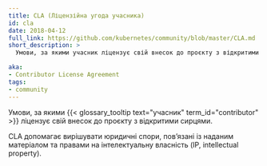 ```yaml
---
title: CLA (Ліцензійна угода учасника)
id: cla
date: 2018-04-12
full_link: https://github.com/kubernetes/community/blob/master/CLA.md
short_description: >
  Умови, за якими учасник ліцензує свій внесок до проєкту з відкритими сирцями.

aka: 
- Contributor License Agreement
tags:
- community
---
```


Умови, за якими {{< glossary_tooltip text="учасник" term_id="contributor" >}} ліцензує свій внесок до проєкту з відкритими сирцями.

<!--more--> 

CLA допомагає вирішувати юридичні спори, повʼязані із наданим матеріалом та правами на інтелектуальну власність (IP, intellectual property).

